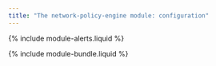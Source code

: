 ```yaml
---
title: "The network-policy-engine module: configuration"
---
```


{% include module-alerts.liquid %}

{% include module-bundle.liquid %}
